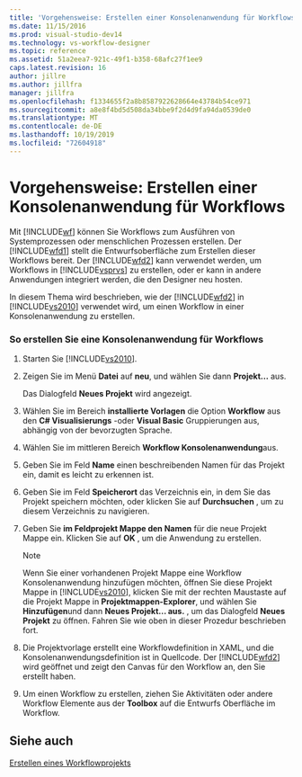 ```yaml
---
title: 'Vorgehensweise: Erstellen einer Konsolenanwendung für Workflows | Microsoft-Dokumentation'
ms.date: 11/15/2016
ms.prod: visual-studio-dev14
ms.technology: vs-workflow-designer
ms.topic: reference
ms.assetid: 51a2eea7-921c-49f1-b358-68afc27f1ee9
caps.latest.revision: 16
author: jillre
ms.author: jillfra
manager: jillfra
ms.openlocfilehash: f1334655f2a8b8587922628664e43784b54ce971
ms.sourcegitcommit: a8e8f4bd5d508da34bbe9f2d4d9fa94da0539de0
ms.translationtype: MT
ms.contentlocale: de-DE
ms.lasthandoff: 10/19/2019
ms.locfileid: "72604918"
---
```

# <a name="how-to-create-a-workflow-console-application"></a>Vorgehensweise: Erstellen einer Konsolenanwendung für Workflows
Mit [!INCLUDE[wf](../includes/wf-md.md)] können Sie Workflows zum Ausführen von Systemprozessen oder menschlichen Prozessen erstellen. Der [!INCLUDE[wfd1](../includes/wfd1-md.md)] stellt die Entwurfsoberfläche zum Erstellen dieser Workflows bereit. Der [!INCLUDE[wfd2](../includes/wfd2-md.md)] kann verwendet werden, um Workflows in [!INCLUDE[vsprvs](../includes/vsprvs-md.md)] zu erstellen, oder er kann in andere Anwendungen integriert werden, die den Designer neu hosten.

 In diesem Thema wird beschrieben, wie der [!INCLUDE[wfd2](../includes/wfd2-md.md)] in [!INCLUDE[vs2010](../includes/vs2010-md.md)] verwendet wird, um einen Workflow in einer Konsolenanwendung zu erstellen.

### <a name="to-create-a-workflow-console-application"></a>So erstellen Sie eine Konsolenanwendung für Workflows

1. Starten Sie [!INCLUDE[vs2010](../includes/vs2010-md.md)].

2. Zeigen Sie im Menü **Datei** auf **neu**, und wählen Sie dann **Projekt...** aus.

     Das Dialogfeld **Neues Projekt** wird angezeigt.

3. Wählen Sie im Bereich **installierte Vorlagen** die Option **Workflow** aus den  **C# Visualisierungs** -oder **Visual Basic** Gruppierungen aus, abhängig von der bevorzugten Sprache.

4. Wählen Sie im mittleren Bereich **Workflow Konsolenanwendung**aus.

5. Geben Sie im Feld **Name** einen beschreibenden Namen für das Projekt ein, damit es leicht zu erkennen ist.

6. Geben Sie im Feld **Speicherort** das Verzeichnis ein, in dem Sie das Projekt speichern möchten, oder klicken Sie auf **Durchsuchen** , um zu diesem Verzeichnis zu navigieren.

7. Geben Sie **im Feldprojekt Mappe den Namen** für die neue Projekt Mappe ein. Klicken Sie auf **OK** , um die Anwendung zu erstellen.

    > [!NOTE]
    > Wenn Sie einer vorhandenen Projekt Mappe eine Workflow Konsolenanwendung hinzufügen möchten, öffnen Sie diese Projekt Mappe in [!INCLUDE[vs2010](../includes/vs2010-md.md)], klicken Sie mit der rechten Maustaste auf die Projekt Mappe in **Projektmappen-Explorer**, und wählen Sie **Hinzufügen**und dann **Neues Projekt... aus.** , um das Dialogfeld **Neues Projekt** zu öffnen. Fahren Sie wie oben in dieser Prozedur beschrieben fort.

8. Die Projektvorlage erstellt eine Workflowdefinition in XAML, und die Konsolenanwendungsdefinition ist in Quellcode. Der [!INCLUDE[wfd2](../includes/wfd2-md.md)] wird geöffnet und zeigt den Canvas für den Workflow an, den Sie erstellt haben.

9. Um einen Workflow zu erstellen, ziehen Sie Aktivitäten oder andere Workflow Elemente aus der **Toolbox** auf die Entwurfs Oberfläche im Workflow.

## <a name="see-also"></a>Siehe auch
 [Erstellen eines Workflowprojekts](../workflow-designer/creating-a-workflow-project.md)